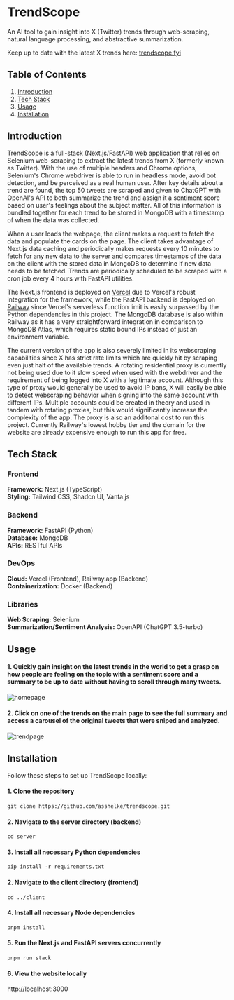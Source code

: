 # TrendScope

An AI tool to gain insight into X (Twitter) trends through web-scraping, natural language processing, and abstractive summarization.

Keep up to date with the latest X trends here: [trendscope.fyi](https://trendscope.fyi)

## Table of Contents

1. [Introduction](#introduction)
2. [Tech Stack](#tech-stack)
3. [Usage](#usage)
4. [Installation](#installation)

## Introduction

TrendScope is a full-stack (Next.js/FastAPI) web application that relies on Selenium web-scraping to extract the latest trends from X (formerly known as Twitter). With the use of multiple headers and Chrome options, Selenium's Chrome webdriver is able to run in headless mode, avoid bot detection, and be perceived as a real human user. After key details about a trend are found, the top 50 tweets are scraped and given to ChatGPT with OpenAI's API to both summarize the trend and assign it a sentiment score based on user's feelings about the subject matter. All of this information is bundled together for each trend to be stored in MongoDB with a timestamp of when the data was collected.

When a user loads the webpage, the client makes a request to fetch the data and populate the cards on the page. The client takes advantage of Next.js data caching and periodically makes requests  every 10 minutes to fetch for any new data to the server and compares timestamps of the data on the client with the stored data in MongoDB to determine if new data needs to be fetched. Trends are periodically scheduled to be scraped with a cron job every 4 hours with FastAPI utilities.

The Next.js frontend is deployed on [Vercel](https://vercel.com/) due to Vercel's robust integration for the framework, while the FastAPI backend is deployed on [Railway](https://railway.app/) since Vercel's serverless function limit is easily surpassed by the Python dependencies in this project. The MongoDB database is also within Railway as it has a very straightforward integration in comparison to MongoDB Atlas, which requires static bound IPs instead of just an environment variable.

The current version of the app is also severely limited in its webscraping capabilities since X has strict rate limits which are quickly hit by scraping even just half of the available trends. A rotating residential proxy is currently not being used due to it slow speed when used with the webdriver and the requirement of being logged into X with a legitimate account. Although this type of proxy would generally be used to avoid IP bans, X will easily be able to detect webscraping behavior when signing into the same account with different IPs. Multiple accounts could be created in theory and used in tandem with rotating proxies, but this would significantly increase the complexity of the app. The proxy is also an additonal cost to run this project. Currently Railway's lowest hobby tier and the domain for the website are already expensive enough to run this app for free.

## Tech Stack

### Frontend

<b>Framework:</b> Next.js (TypeScript)\
<b>Styling:</b> Tailwind CSS, Shadcn UI, Vanta.js

### Backend

<b>Framework:</b> FastAPI (Python)\
<b>Database:</b> MongoDB\
<b>APIs:</b> RESTful APIs

### DevOps

<b>Cloud:</b> Vercel (Frontend), Railway.app (Backend)\
<b>Containerization:</b> Docker (Backend)

### Libraries

<b>Web Scraping:</b> Selenium\
<b>Summarization/Sentiment Analysis:</b> OpenAPI (ChatGPT 3.5-turbo)

## Usage

#### 1. Quickly gain insight on the latest trends in the world to get a grasp on how people are feeling on the topic with a sentiment score and a summary to be up to date without having to scroll through many tweets.

![homepage](https://github.com/user-attachments/assets/f0dfa1fb-f569-42d5-bae1-3c6f2f763854)

#### 2. Click on one of the trends on the main page to see the full summary and access a carousel of the original tweets that were sniped and analyzed.

![trendpage](https://github.com/user-attachments/assets/ae262330-fa64-47d7-9d56-c3ae225e5e65)

## Installation

Follow these steps to set up TrendScope locally:

#### 1. Clone the repository

`git clone https://github.com/asshelke/trendscope.git`

#### 2. Navigate to the server directory (backend)

`cd server`

#### 3. Install all necessary Python dependencies

`pip install -r requirements.txt`

#### 2. Navigate to the client directory (frontend)

`cd ../client`

#### 4. Install all necessary Node dependencies

`pnpm install`

#### 5. Run the Next.js and FastAPI servers concurrently

`pnpm run stack`

#### 6. View the website locally

http://localhost:3000
